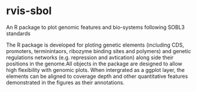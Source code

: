 # rvis-sbol
An R package to plot genomic features and bio-systems following SOBL3 standards

The R package is developed for ploting genetic elements (including CDS, promoters, terminintaors, ribozyme binding sites and polymers) and genetic regulations networks (e.g. repression and avtication) along side their positions in the genome.All objects in the package are designed to allow high flexibility with genomic plots. When intergrated as a ggplot layer, the elements can be aligned to coverage depth and other quantitative features demonstrated in the figures as their annotations. 
